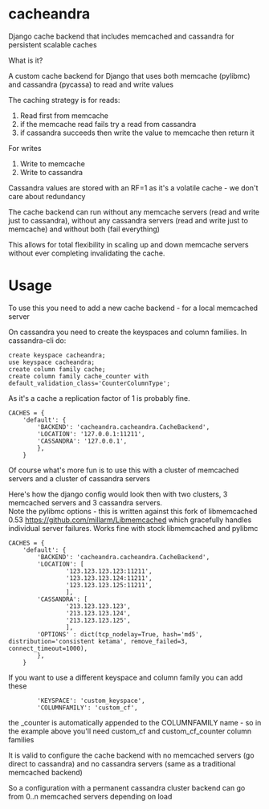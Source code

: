 cacheandra
==========

Django cache backend that includes memcached and cassandra for persistent scalable caches

What is it?

A custom cache backend for Django that uses both memcache (pylibmc) and cassandra (pycassa) to read and write values

The caching strategy is for reads:

1.  Read first from memcache
2.  if the memcache read fails try a read from cassandra
3.  if cassandra succeeds then write the value to memcache then return it

For writes

1.  Write to memcache
2.  Write to cassandra

Cassandra values are stored with an RF=1 as it's a volatile cache - we don't care about redundancy

The cache backend can run without any memcache servers (read and write just to cassandra), without any cassandra servers (read and write just to memcache) and without both (fail everything)

This allows for total flexibility in scaling up and down memcache servers without ever completing invalidating the cache.


Usage
=====

To use this you need to add a new cache backend - for a local memcached server

On cassandra you need to create the keyspaces and column families.   In cassandra-cli do:

```
create keyspace cacheandra;
use keyspace cacheandra;
create column family cache;
create column family cache_counter with default_validation_class='CounterColumnType';
```

As it's a cache a replication factor of 1 is probably fine.

```
CACHES = {
    'default': {
        'BACKEND': 'cacheandra.cacheandra.CacheBackend',
        'LOCATION': '127.0.0.1:11211',
        'CASSANDRA': '127.0.0.1',
        },
	}
```
	
Of course what's more fun is to use this with a cluster of memcached servers and a cluster of cassandra servers

Here's how the django config would look then with two clusters, 3 memcached servers and 3 cassandra servers.  
Note the pylibmc options - this is written against this fork of libmemcached 0.53  https://github.com/millarm/Libmemcached which gracefully handles individual server failures.
Works fine with stock libmemcached and pylibmc

```
CACHES = {
    'default': {
        'BACKEND': 'cacheandra.cacheandra.CacheBackend',
        'LOCATION': [
				'123.123.123.123:11211',
				'123.123.123.124:11211',
				'123.123.123.125:11211',
				],
        'CASSANDRA': [
				'213.123.123.123',
				'213.123.123.124',
				'213.123.123.125',
				],
        'OPTIONS' : dict(tcp_nodelay=True, hash='md5', distribution='consistent ketama', remove_failed=3, connect_timeout=1000),
        },
	}
```

If you want to use a different keyspace and column family you can add these

```
		'KEYSPACE': 'custom_keyspace',
		'COLUMNFAMILY': 'custom_cf',
```

the _counter is automatically appended to the COLUMNFAMILY name - so in the example above you'll need custom_cf and custom_cf_counter column families

It is valid to configure the cache backend with no memcached servers (go direct to cassandra) and no cassandra servers (same as a traditional memcached backend)

So a configuration with a permanent cassandra cluster backend can go from 0..n memcached servers depending on load